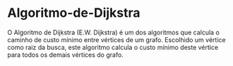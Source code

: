 # Algoritmo-de-Dijkstra
O Algoritmo de Dijkstra (E.W. Dijkstra) é um dos algoritmos que calcula o caminho de custo mínimo entre vértices de um grafo. Escolhido um vértice como raiz da busca, este algoritmo calcula o custo mínimo deste vértice para todos os demais vértices do grafo.
